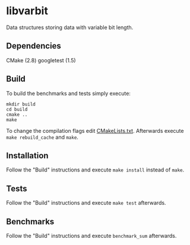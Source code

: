 # libvarbit
Data structures storing data with variable bit length.

## Dependencies
CMake (2.8)
googletest (1.5)

## Build
To build the benchmarks and tests simply execute:

	mkdir build
	cd build
	cmake ..
	make
	
To change the compilation flags edit
[CMakeLists.txt](https://github.com/mschneider/libvarbit/blob/master/CMakeLists.txt).
Afterwards execute `make rebuild_cache` and `make`.
	
## Installation
Follow the "Build" instructions and execute `make install` instead of `make`.

## Tests
Follow the "Build" instructions and execute `make test` afterwards.

## Benchmarks
Follow the "Build" instructions and execute `benchmark_sum` afterwards.
